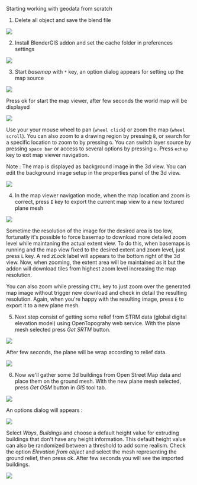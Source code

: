 Starting working with geodata from scratch

1) Delete all object and save the blend file

![](https://raw.githubusercontent.com/wiki/domlysz/blenderGIS/images/quick_start/1_delete.jpg)


2) Install BlenderGIS addon and set the cache folder in preferences settings

![](https://raw.githubusercontent.com/wiki/domlysz/blenderGIS/images/quick_start/2_cache_folder.jpg)

3) Start *basemap* with `*` key, an option dialog appears for setting up the map source

![](https://raw.githubusercontent.com/wiki/domlysz/blenderGIS/images/quick_start/3_basemap.jpg)

Press ok for start the map viewer, after few seconds the world map will be displayed

![](https://raw.githubusercontent.com/wiki/domlysz/blenderGIS/images/quick_start/4_world_map.jpg)

Use your your mouse wheel to pan (`wheel click`) or zoom the map (`wheel scroll`). You can also zoom to a drawing region by pressing `B`, or search for a specific location to zoom to by pressing `G`. You can switch layer source by pressing `space bar` or access to several options by pressing `o`. Press `echap` key to exit map viewer navigation.

Note : The map is displayed as background image in the 3d view. You can edit the background image setup in the properties panel of the 3d view.

![](https://raw.githubusercontent.com/wiki/domlysz/blenderGIS/images/quick_start/5_bkg_image.jpg)


 4) In the map viewer navigation mode, when the map location and zoom is correct, press `E` key to export the current map view to a new textured plane mesh

![](https://raw.githubusercontent.com/wiki/domlysz/blenderGIS/images/quick_start/6_exported_plane_mesh.jpg)

Sometime the resolution of the image for the desired area is too low, fortunatly it's possible to force basemap to download more detailed zoom level while maintaning the actual extent view. To do this, when basemaps is running and the map view fixed to the desired extent and zoom level, just press `L` key. A red *zLock* label will appears to the bottom right of the 3d view. Now, when zooming, the extent area will be maintained as it but the addon will download tiles from highest zoom level increasing the map resolution.

You can also zoom while pressing `CTRL` key to just zoom over the generated map image without trigger new download and check in detail the resulting resolution. Again, when you're happy with the resulting image, press `E` to export it to a new plane mesh.


5) Next step consist of getting some relief from STRM data (global digital elevation model) using OpenTopograhy web service. With the plane mesh selected press *Get SRTM* button.


![](https://raw.githubusercontent.com/wiki/domlysz/blenderGIS/images/quick_start/10_get_srtm_button.jpg)

After few seconds, the plane will be wrap according to relief data.

![](https://raw.githubusercontent.com/wiki/domlysz/blenderGIS/images/quick_start/10_srtm_result.jpg)


6) Now we'll gather some 3d buildings from Open Street Map data and place them on the ground mesh. With the new plane mesh selected, press *Get OSM* button in *GIS* tool tab.

![](https://raw.githubusercontent.com/wiki/domlysz/blenderGIS/images/quick_start/7_get_osm_button.jpg)

An options dialog will appears :

![](https://raw.githubusercontent.com/wiki/domlysz/blenderGIS/images/quick_start/8_get_osm_options.jpg)

Select *Ways*, *Buildings* and choose a default height value for extruding buildings that don't have any height information. This default height value can also be randomized between a threshold to add some realism. Check the option *Elevation from object* and select the mesh representing the ground relief, then press ok. After few seconds you will see the imported buildings.


![](https://raw.githubusercontent.com/wiki/domlysz/blenderGIS/images/quick_start/15_drop_result.jpg)

